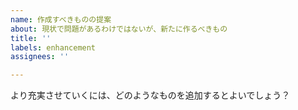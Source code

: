 ```yaml
---
name: 作成すべきものの提案
about: 現状で問題があるわけではないが、新たに作るべきもの
title: ''
labels: enhancement
assignees: ''

---
```


より充実させていくには、どのようなものを追加するとよいでしょう？

